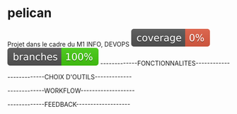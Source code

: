 # pelican
Projet dans le cadre du M1 INFO, DEVOPS
![Coverage](.github/badges/jacoco.svg)
![Branches](.github/badges/branches.svg)
-------------FONCTIONNALITES------------

-------------CHOIX D'OUTILS-------------

-------------WORKFLOW-------------------

-------------FEEDBACK-------------------
